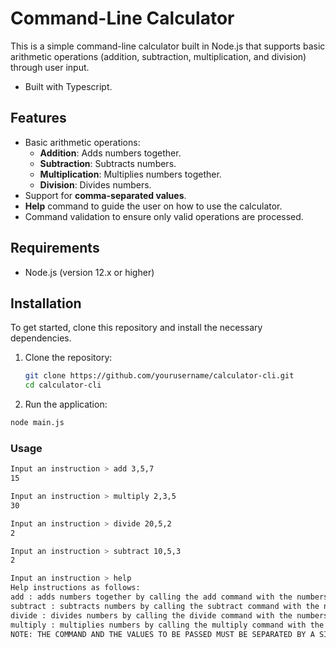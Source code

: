 # Command-Line Calculator

This is a simple command-line calculator built in Node.js that supports basic arithmetic operations (addition, subtraction, multiplication, and division) through user input.

- Built with Typescript.

## Features

- Basic arithmetic operations:
  - **Addition**: Adds numbers together.
  - **Subtraction**: Subtracts numbers.
  - **Multiplication**: Multiplies numbers together.
  - **Division**: Divides numbers.
- Support for **comma-separated values**.
- **Help** command to guide the user on how to use the calculator.
- Command validation to ensure only valid operations are processed.

## Requirements

- Node.js (version 12.x or higher)

## Installation

To get started, clone this repository and install the necessary dependencies.

1. Clone the repository:

   ```bash
   git clone https://github.com/yourusername/calculator-cli.git
   cd calculator-cli
   ```

2. Run the application:

```bash
node main.js
```

### Usage

```bash
Input an instruction > add 3,5,7
15

Input an instruction > multiply 2,3,5
30

Input an instruction > divide 20,5,2
2

Input an instruction > subtract 10,5,3
2

Input an instruction > help
Help instructions as follows:
add : adds numbers together by calling the add command with the numbers to be added separated by a comma, like this -> 'add 3,5,5'.
subtract : subtracts numbers by calling the subtract command with the numbers to be subtracted separated by a comma, like this -> 'subtract 3,5,5'.
divide : divides numbers by calling the divide command with the numbers to be divided separated by a comma, like this -> 'divide 3,5,5'.
multiply : multiplies numbers by calling the multiply command with the numbers to be multiplied separated by a comma, like this -> 'multiply 3,5,5'.
NOTE: THE COMMAND AND THE VALUES TO BE PASSED MUST BE SEPARATED BY A SINGLE SPACE -> ' '
```
